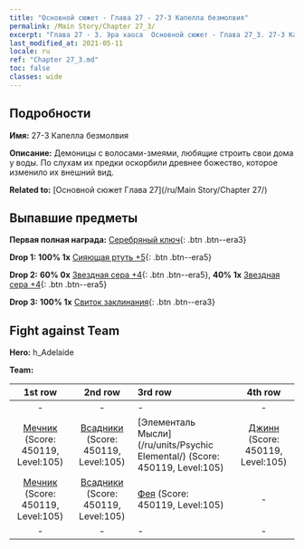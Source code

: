 ```yaml
---
title: "Основной сюжет - Глава 27 - 27-3 Капелла безмолвия"
permalink: /Main Story/Chapter 27_3/
excerpt: "Глава 27 - 3. Эра хаоса  Основной сюжет - Глава 27_3. 27-3 Капелла безмолвия"
last_modified_at: 2021-05-11
locale: ru
ref: "Chapter 27_3.md"
toc: false
classes: wide
---
```


## Подробности

 **Имя:** 27-3 Капелла безмолвия

 **Описание:** Демоницы с волосами-змеями, любящие строить свои дома у воды. По слухам их предки оскорбили древнее божество, которое изменило их внешний вид.

 **Related to:** [Основной сюжет Глава 27](/ru/Main Story/Chapter 27/)

## Выпавшие предметы

 **Первая полная награда:** [Серебряный ключ](/ItemsRU/con_693/){: .btn .btn--era3}

 **Drop 1:** **100% 1x** [Сияющая ртуть +5](/ItemsRU/mat_98/){: .btn .btn--era5}

 **Drop 2:** **60% 0x** [Звездная сера +4](/ItemsRU/mat_92/){: .btn .btn--era5}, **40% 1x** [Звездная сера +4](/ItemsRU/mat_92/){: .btn .btn--era5}

 **Drop 3:** **100% 1x** [Свиток заклинания](/ItemsRU/con_694/){: .btn .btn--era3}


## Fight against Team
 **Hero:** h_Adelaide

 **Team:**


  | 1st row | 2nd row | 3rd row | 4th row |
  |:----:|:----:|:----|:----:|
  | - | - | - | - |
  | [Мечник](/ru/units/Swordsman/) (Score: 450119, Level:105)  | [Всадники](/ru/units/Cavalier/) (Score: 450119, Level:105)  | [Элементаль Мысли](/ru/units/Psychic Elemental/) (Score: 450119, Level:105)  | [Джинн](/ru/units/Genie/) (Score: 450119, Level:105)  |
  | [Мечник](/ru/units/Swordsman/) (Score: 450119, Level:105)  | [Всадники](/ru/units/Cavalier/) (Score: 450119, Level:105)  | [Фея](/ru/units/Sprite/) (Score: 450119, Level:105)  | - |
  | - | - | - | - |


